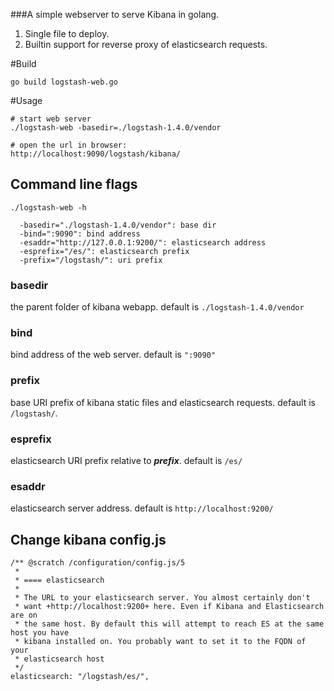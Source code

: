 ###A simple webserver to serve Kibana in golang.

1. Single file to deploy.
2. Builtin support for reverse proxy of elasticsearch requests.

#Build

    go build logstash-web.go


#Usage

    # start web server
    ./logstash-web -basedir=./logstash-1.4.0/vendor
    
    # open the url in browser:
    http://localhost:9090/logstash/kibana/
    
	  
## Command line flags	  


    ./logstash-web -h
    
      -basedir="./logstash-1.4.0/vendor": base dir
	  -bind=":9090": bind address
	  -esaddr="http://127.0.0.1:9200/": elasticsearch address
	  -esprefix="/es/": elasticsearch prefix
	  -prefix="/logstash/": uri prefix

### basedir
the parent folder of kibana webapp. default is `./logstash-1.4.0/vendor`

### bind
bind address of the web server. default is `":9090"`

### prefix

base URI prefix of kibana static files and elasticsearch requests. default is `/logstash/`.

### esprefix

elasticsearch URI prefix relative to ***prefix***. default is `/es/`

### esaddr
elasticsearch server address. default is `http://localhost:9200/`

## Change kibana config.js

    /** @scratch /configuration/config.js/5
     *
     * ==== elasticsearch
     *
     * The URL to your elasticsearch server. You almost certainly don't
     * want +http://localhost:9200+ here. Even if Kibana and Elasticsearch are on
     * the same host. By default this will attempt to reach ES at the same host you have
     * kibana installed on. You probably want to set it to the FQDN of your
     * elasticsearch host
     */
    elasticsearch: "/logstash/es/",



